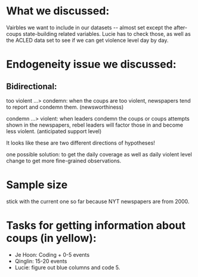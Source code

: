 # What we discussed:

Vairbles we want to include in our datasets -- almost set except the after-coups state-building related variables. Lucie has to check those, as well as the ACLED data set to see if we can get violence level day by day.

# Endogeneity issue we discussed:

## Bidirectional:

too violent ...> condemn: when the coups are too violent, newspapers tend to report and condemn them. (newsworthiness)

condemn ...> violent: when leaders condemn the coups or coups attempts shown in the newspapers, rebel leaders will factor those in and become less violent. (anticipated support level)

It looks like these are two different directions of hypotheses!

one possible solution: to get the daily coverage as well as daily violent level change to get more fine-grained observations.

# Sample size

stick with the current one so far because NYT newspapers are from 2000.

# Tasks for getting information about coups (in yellow):

- Je Hoon: Coding + 0-5 events
- Qinglin: 15-20 events
- Lucie: figure out blue columns and code 5.
